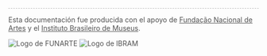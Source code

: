 <div style='opacity: 0.75; border-top: 1px dashed #9f9f9f;'>

Esta documentación fue producida con el apoyo de [Fundação Nacional de Artes](https://www.funarte.gov.br/) y el [Instituto Brasileiro de Museus](https://www.gov.br/museus/pt-br).

![Logo de FUNARTE](/_assets/logo_funarte.png ":size=200")
![Logo de IBRAM](/_assets/logo_ibram.jpeg ":size=180")

</div>

